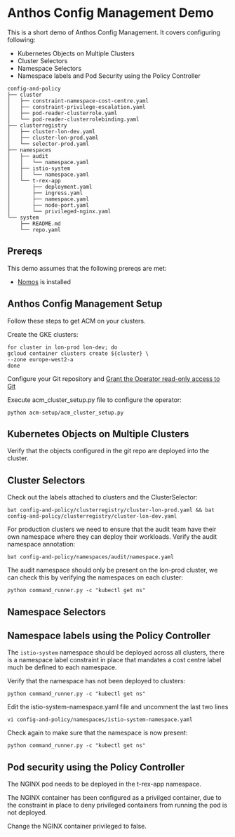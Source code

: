 # Anthos Config Management Demo
This is a short demo of Anthos Config Management.  It covers configuring following:
* Kubernetes Objects on Multiple Clusters
* Cluster Selectors
* Namespace Selectors
* Namespace labels and Pod Security using the Policy Controller

```
config-and-policy
├── cluster
│   ├── constraint-namespace-cost-centre.yaml
│   ├── constraint-privilege-escalation.yaml
│   ├── pod-reader-clusterrole.yaml
│   └── pod-reader-clusterrolebinding.yaml
├── clusterregistry
│   ├── cluster-lon-dev.yaml
│   ├── cluster-lon-prod.yaml
│   └── selector-prod.yaml
├── namespaces
│   ├── audit
│   │   └── namespace.yaml
│   ├── istio-system
│   │   └── namespace.yaml
│   └── t-rex-app
│       ├── deployment.yaml
│       ├── ingress.yaml
│       ├── namespace.yaml
│       ├── node-port.yaml
│       └── privileged-nginx.yaml
└── system
    ├── README.md
    └── repo.yaml
```

## Prereqs
This demo assumes that the following prereqs are met:
* [Nomos](https://cloud.google.com/anthos-config-management/docs/how-to/nomos-command) is installed

## Anthos Config Management Setup
Follow these steps to get ACM on your clusters.

Create the GKE clusters:
```
for cluster in lon-prod lon-dev; do
gcloud container clusters create ${cluster} \
--zone europe-west2-a
done
```
Configure your Git repository and [Grant the Operator read-only access to Git](https://cloud.google.com/anthos-config-management/docs/how-to/installing#git-creds-secret)

Execute acm_cluster_setup.py file to configure the operator: 
```
python acm-setup/acm_cluster_setup.py
```
## Kubernetes Objects on Multiple Clusters
Verify that the objects configured in the git repo are deployed into the cluster.

## Cluster Selectors
Check out the labels attached to clusters and the ClusterSelector:
```
bat config-and-policy/clusterregistry/cluster-lon-prod.yaml && bat config-and-policy/clusterregistry/cluster-lon-dev.yaml
```

For production clusters we need to ensure that the audit team have their own namespace where they can deploy their workloads.
Verify the audit namespace annotation:
```
bat config-and-policy/namespaces/audit/namespace.yaml
```

The audit namespace should only be present on the lon-prod cluster, we can check this by verifying the namespaces on each cluster:

```
python command_runner.py -c "kubectl get ns"
```

## Namespace Selectors

## Namespace labels using the Policy Controller
The `istio-system` namespace should be deployed across all clusters, there is a namespace label constraint in place that mandates a cost centre label much be defined to each namespace.

Verify that the namespace has not been deployed to clusters:
```
python command_runner.py -c "kubectl get ns"
```

Edit the istio-system-namespace.yaml file and uncomment the last two lines
```
vi config-and-policy/namespaces/istio-system-namespace.yaml
```

Check again to make sure that the namespace is now present:
```
python command_runner.py -c "kubectl get ns"
```

## Pod security using the Policy Controller
The NGINX pod needs to be deployed in the t-rex-app namespace.

The NGINX container has been configured as a privilged container, due to the constraint in place to deny privileged containers from running the pod is not deployed.

Change the NGINX container privileged to false.